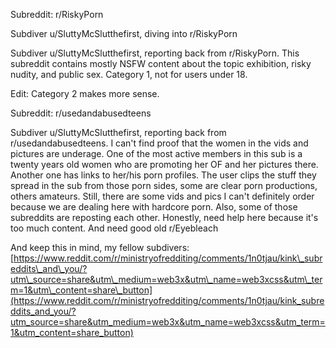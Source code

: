 Subreddit: r/RiskyPorn

Subdiver u/SluttyMcSlutthefirst, diving into r/RiskyPorn

Subdiver u/SluttyMcSlutthefirst, reporting back from r/RiskyPorn. This subreddit contains mostly NSFW content about the topic exhibition,  risky nudity, and public sex. Category 1, not for users under 18.

Edit: Category 2 makes more sense.

Subreddit: r/usedandabusedteens

Subdiver u/SluttyMcSlutthefirst, reporting back from r/usedandabusedteens. I can't find proof that the women in the vids and pictures are underage. One of the most active members in this sub is a twenty years old women who are promoting her OF and her pictures there. Another one has links to her/his porn profiles. The user clips the stuff they spread in the sub from those porn sides, some are clear porn productions, others amateurs. Still, there are some vids and pics I can't definitely order because we are dealing here with hardcore porn. Also, some of those subreddits are reposting each other. Honestly, need help here because it's too much content. And need good old r/Eyebleach 

And keep this in mind, my fellow subdivers: [https://www.reddit.com/r/ministryofredditing/comments/1n0tjau/kink\_subreddits\_and\_you/?utm\_source=share&utm\_medium=web3x&utm\_name=web3xcss&utm\_term=1&utm\_content=share\_button](https://www.reddit.com/r/ministryofredditing/comments/1n0tjau/kink_subreddits_and_you/?utm_source=share&utm_medium=web3x&utm_name=web3xcss&utm_term=1&utm_content=share_button)
